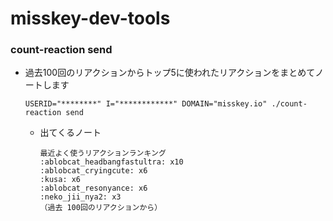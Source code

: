 # misskey-dev-tools


### count-reaction send
- 過去100回のリアクションからトップ5に使われたリアクションをまとめてノートします
    ```
    USERID="********" I="************" DOMAIN="misskey.io" ./count-reaction send
    ```

    - 出てくるノート
        ```
        最近よく使うリアクションランキング
        :ablobcat_headbangfastultra: x10
        :ablobcat_cryingcute: x6
        :kusa: x6
        :ablobcat_resonyance: x6
        :neko_jii_nya2: x3
        （過去 100回のリアクションから）
        ```
